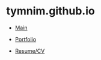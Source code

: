 # tymnim.github.io

* [Main](https://tymnim.github.io/ "Visit tymnim.github.io")

* [Portfolio](https://tymnim.github.io/portfolio "Visit tymnim.github.io")

* [Resume/CV](https://tymnim.github.io/resume.pdf "Visit tymnim.github.io")
